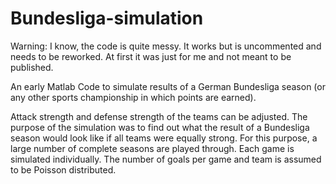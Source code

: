 # Bundesliga-simulation

Warning: I know, the code is quite messy.
It works but is uncommented and needs to be reworked. At first it was just for me and not meant to be published.  

An early Matlab Code to simulate results of a German Bundesliga season (or any other sports championship in which points are earned). 

Attack strength and defense strength of the teams can be adjusted.
The purpose of the simulation was to find out what the result of a Bundesliga season would look like if all teams were equally strong. 
For this purpose, a large number of complete seasons are played through. Each game is simulated individually. 
The number of goals per game and team is assumed to be Poisson distributed.
